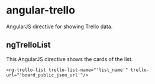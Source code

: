 # angular-trello

AngularJS directive for showing Trello data.

## ngTrelloList

This AngularJS directive shows the cards of the list.
 
    <ng-trello-list trello-list-name="'list_name'" trello-url="'board_public_json_url'"/>
